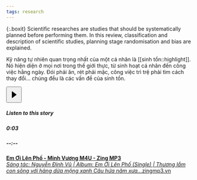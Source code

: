 ```yaml
---
tags: research
---
```

{:.boxit}
Scientific researches are studies that should be systematically planned before performing them. In this review, classification and description of scientific studies, planning stage randomisation and bias are explained.

Kỹ năng tự nhiên quan trọng nhất của một cá nhân là [[sinh tồn::highlight]]. Nó hiện diện ở mọi nơi trong thế giới thực, từ sinh hoạt cá nhân đến công việc hằng ngày. Đói phải ăn, rét phải mặc, công việc trì trệ phải tìm cách thay đổi... chúng đều là các vấn đề của sinh tồn. 

<div class="a b c"><div class="d e f g h i j k"></div><script>document.domain = document.domain;</script><script>window.PARSELY = window.PARSELY || {autotrack: false}</script><article class="meteredContent"><section class="fe ff fg fh ai fi do r"><div class="fj r"><div class="fk n p"><audio id="audio-player"><source src="https://cdn-audio-1.medium.com/9/b/6/9b6787c9dc5f/m4a/96.m4a"></audio><div class="n o am"><div class="fl r"><button class="fm fn fo fp do fq fr fs eh q ft fu bh fv fw fx" style="height: 43px;" ><svg width="25" height="25"><path d="M7 4v17.03a.5.5 0 0 0 .8.4l11.1-8.1a1 1 0 0 0 0-1.62L7.8 3.6A.5.5 0 0 0 7 4z"></path></svg></button></div><div class="n fy am"><h5 class="ar cl fz at eh">Listen to this story</h5><div class="n o"><div class="gj gk r gl"><h5 class="ar cl fz at aw">0:03</h5></div><div class="n ga o gb gc dg gd" id="audio-player-progress-bar"><div class="ge ei gf fc gg gh gi dg dh"></div></div><div class="gm gk r gn"><h5 class="ar cl fz at aw">--:--</h5></div></div></div></div></div></div></section><span class="r"></span></article></div>

<a href="https://medium.com/r/?url=https%3A%2F%2Fzingmp3.vn%2Fbai-hat%2FEm-Oi-Len-Pho-Minh-Vuong-M4U%2FZWAFOEAF.html" data-href="https://medium.com/r/?url=https%3A%2F%2Fzingmp3.vn%2Fbai-hat%2FEm-Oi-Len-Pho-Minh-Vuong-M4U%2FZWAFOEAF.html" class="markup--anchor markup--mixtapeEmbed-anchor" title="https://zingmp3.vn/bai-hat/Em-Oi-Len-Pho-Minh-Vuong-M4U/ZWAFOEAF.html" data-tooltip="https://medium.com/r/?url=https%3A%2F%2Fzingmp3.vn%2Fbai-hat%2FEm-Oi-Len-Pho-Minh-Vuong-M4U%2FZWAFOEAF.html" data-tooltip-position="bottom" data-tooltip-type="link"><strong class="markup--strong markup--mixtapeEmbed-strong">Em Ơi Lên Phố - Minh Vương M4U - Zing MP3</strong><br><em class="markup--em markup--mixtapeEmbed-em">Sáng tác: Nguyễn Đình Vũ | Album: Em Ơi Lên Phố (Single) | Thương lắm con sông với hàng dừa mộng xanh Câu hứa năm xưa…</em>zingmp3.vn</a>
